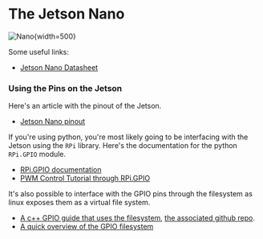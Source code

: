 # The Jetson Nano

![Nano](https://s3.amazonaws.com/cms.ipressroom.com/219/files/20192/jetson-nano-family-press-image-hd.jpg){width=500}

Some useful links:

- [Jetson Nano Datasheet](https://components101.com/sites/default/files/component_datasheet/Jetson-Nano-DataSheet.pdf)

### Using the Pins on the Jetson

Here's an article with the pinout of the Jetson.

- [Jetson Nano pinout](https://jetsonhacks.com/nvidia-jetson-nano-j41-header-pinout/)

If you're using python, you're most likely going to be interfacing with the Jetson using the `RPi` library. Here's the documentation for the python `RPi.GPIO` module.

- [RPi.GPIO documentation](https://sourceforge.net/p/raspberry-gpio-python/wiki/Home/)
- [PWM Control Tutorial through RPi.GPIO](https://digitalshack.org/raspberry-pi-pwm-tutorial/)

It's also possible to interface with the GPIO pins through the filesystem as linux exposes them as a virtual file system.

- [A c++ GPIO guide that uses the filesystem](https://jetsonhacks.com/2015/12/29/gpio-interfacing-nvidia-jetson-tx1/), [the associated github repo](https://github.com/jetsonhacks/jetsonTX1GPIO).
- [A quick overview of the GPIO filesystem](https://www.electronicsforu.com/electronics-projects/hardware-diy/accessing-gpios-using-sysfs-interface-linux)